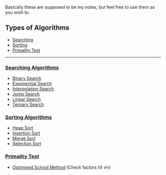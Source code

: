 Basically these are supposed to be my notes, but feel free to use them as you wish to.

## Types of Algorithms

- [Searching](#searching-algorithms)
- [Sorting](#user-content-sorting-algorithms)
- [Primality Test](#user-content-primality-test)

<hr>

### [Searching Algorithms](searchingAlgo)
- [Binary Search](searchingAlgo/binarySearch)
- [Exponential Search](searchingAlgo/exponentialSearch)
- [Interpolation Search](searchingAlgo/interpolationSearch)
- [Jump Search](searchingAlgo/jumpSearch)
- [Linear Search](searchingAlgo/linearSearch)
- [Ternary Search](searchingAlgo/ternarySearch)

### [Sorting Algorithms](sortingAlgo)
- [Heap Sort](sortingAlgo/heapSort)
- [Insertion Sort](sortingAlgo/insertionSort)
- [Merge Sort](sortingAlgo/mergeSort)
- [Selection Sort](sortingAlgo/selectionSort)

### [Primality Test](primalityTest)
- [Optimised School Method](primalityTest/optimisedSchoolMethod) (Check factors till √n)
